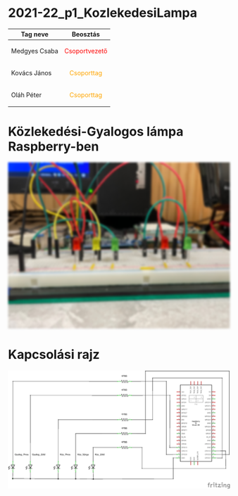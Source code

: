 # 2021-22_p1_KozlekedesiLampa

<style>
    .traffic
    {
        filter: blur(2px);
    }
</style>

| Tag neve   |      Beosztás      |
|----------|:-------------:|
| Medgyes Csaba |  <p style="color: red;">Csoportvezető</p> |
| Kovács János |   <p style="color: orange;">Csoporttag</p>   |
| Oláh Péter |     <p style="color: orange;">Csoporttag</p> |

# Közlekedési-Gyalogos lámpa Raspberry-ben
<div class="traffic">
    <img src="lights.png">
</div>

# Kapcsolási rajz
![Kapcsrajz]([Fritzing]/p1_2021-22_schem.png)